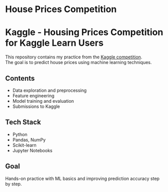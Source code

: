 # House Prices Competition

# Kaggle - Housing Prices Competition for Kaggle Learn Users

This repository contains my practice from the [Kaggle competition](https://www.kaggle.com/competitions/home-data-for-ml-course/overview).  
The goal is to predict house prices using machine learning techniques.

## Contents
- Data exploration and preprocessing  
- Feature engineering  
- Model training and evaluation  
- Submissions to Kaggle  

## Tech Stack
- Python  
- Pandas, NumPy  
- Scikit-learn  
- Jupyter Notebooks  

## Goal
Hands-on practice with ML basics and improving prediction accuracy step by step.
